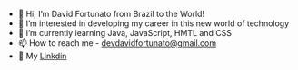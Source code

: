* 👋 Hi, I’m David Fortunato from Brazil to the World!
* 👀 I’m interested in developing my career in this new world of technology
* 🌱 I’m currently learning Java, JavaScript, HMTL and CSS
* 📫 How to reach me - devdavidfortunato@gmail.com
* 💼 My [Linkdin](https://www.linkedin.com/in/devdavidfortunato/)

<!---
DevDavidFortunato/DevDavidFortunato is a ✨ special ✨ repository because its `README.md` (this file) appears on your GitHub profile.
You can click the Preview link to take a look at your changes.
--->
